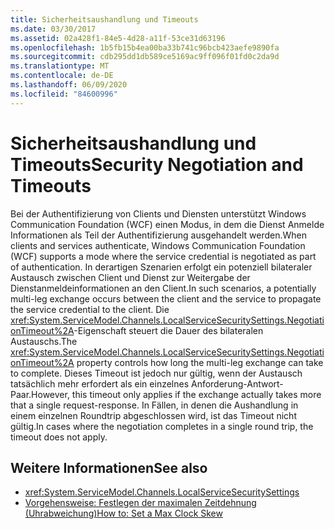 ```yaml
---
title: Sicherheitsaushandlung und Timeouts
ms.date: 03/30/2017
ms.assetid: 02a428f1-84e5-4d28-a11f-53ce31d63196
ms.openlocfilehash: 1b5fb15b4ea00ba33b741c96bcb423aefe9890fa
ms.sourcegitcommit: cdb295dd1db589ce5169ac9ff096f01fd0c2da9d
ms.translationtype: MT
ms.contentlocale: de-DE
ms.lasthandoff: 06/09/2020
ms.locfileid: "84600996"
---
```

# <a name="security-negotiation-and-timeouts"></a><span data-ttu-id="243b8-102">Sicherheitsaushandlung und Timeouts</span><span class="sxs-lookup"><span data-stu-id="243b8-102">Security Negotiation and Timeouts</span></span>
<span data-ttu-id="243b8-103">Bei der Authentifizierung von Clients und Diensten unterstützt Windows Communication Foundation (WCF) einen Modus, in dem die Dienst Anmelde Informationen als Teil der Authentifizierung ausgehandelt werden.</span><span class="sxs-lookup"><span data-stu-id="243b8-103">When clients and services authenticate, Windows Communication Foundation (WCF) supports a mode where the service credential is negotiated as part of authentication.</span></span> <span data-ttu-id="243b8-104">In derartigen Szenarien erfolgt ein potenziell bilateraler Austausch zwischen Client und Dienst zur Weitergabe der Dienstanmeldeinformationen an den Client.</span><span class="sxs-lookup"><span data-stu-id="243b8-104">In such scenarios, a potentially multi-leg exchange occurs between the client and the service to propagate the service credential to the client.</span></span> <span data-ttu-id="243b8-105">Die <xref:System.ServiceModel.Channels.LocalServiceSecuritySettings.NegotiationTimeout%2A>-Eigenschaft steuert die Dauer des bilateralen Austauschs.</span><span class="sxs-lookup"><span data-stu-id="243b8-105">The <xref:System.ServiceModel.Channels.LocalServiceSecuritySettings.NegotiationTimeout%2A> property controls how long the multi-leg exchange can take to complete.</span></span> <span data-ttu-id="243b8-106">Dieses Timeout ist jedoch nur gültig, wenn der Austausch tatsächlich mehr erfordert als ein einzelnes Anforderung-Antwort-Paar.</span><span class="sxs-lookup"><span data-stu-id="243b8-106">However, this timeout only applies if the exchange actually takes more that a single request-response.</span></span> <span data-ttu-id="243b8-107">In Fällen, in denen die Aushandlung in einem einzelnen Roundtrip abgeschlossen wird, ist das Timeout nicht gültig.</span><span class="sxs-lookup"><span data-stu-id="243b8-107">In cases where the negotiation completes in a single round trip, the timeout does not apply.</span></span>  
  
## <a name="see-also"></a><span data-ttu-id="243b8-108">Weitere Informationen</span><span class="sxs-lookup"><span data-stu-id="243b8-108">See also</span></span>

- <xref:System.ServiceModel.Channels.LocalServiceSecuritySettings>
- [<span data-ttu-id="243b8-109">Vorgehensweise: Festlegen der maximalen Zeitdehnung (Uhrabweichung)</span><span class="sxs-lookup"><span data-stu-id="243b8-109">How to: Set a Max Clock Skew</span></span>](how-to-set-a-max-clock-skew.md)
